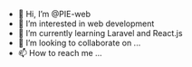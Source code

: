 - 👋 Hi, I’m @PIE-web
- 👀 I’m interested in web development
- 🌱 I’m currently learning Laravel and React.js
- 💞️ I’m looking to collaborate on ...
- 📫 How to reach me ...

<!---
PIE-web/PIE-web is a ✨ special ✨ repository because its `README.md` (this file) appears on your GitHub profile.
You can click the Preview link to take a look at your changes.
--->
